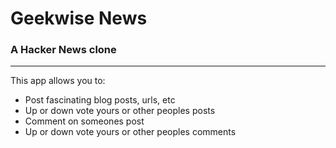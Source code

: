 # Geekwise News
### A Hacker News clone
***
This app allows you to:
* Post fascinating blog posts, urls, etc
* Up or down vote yours or other peoples posts
* Comment on someones post
* Up or down vote yours or other peoples comments
